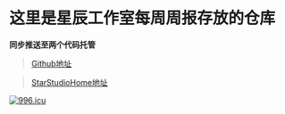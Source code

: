 # 这里是星辰工作室每周周报存放的仓库  
 **同步推送至两个代码托管**
> [Github地址](https://github.com/DannyDiao/Weekly_Report)

> [StarStudioHome地址](https://git.stuhome.com/dsdisenc/weekly_report)

[![996.icu](https://img.shields.io/badge/link-996.icu-red.svg)](https://996.icu)
